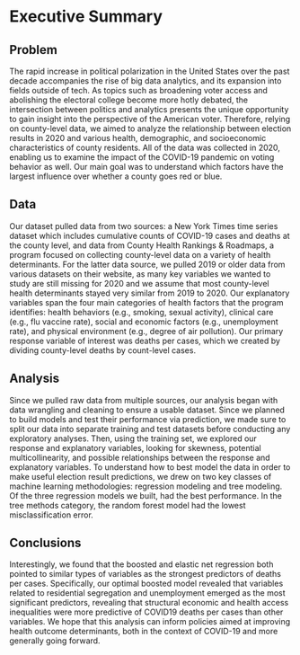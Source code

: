 # Executive Summary
## Problem 
The rapid increase in political polarization in the United States over the past decade accompanies
the rise of big data analytics, and its expansion into fields outside of tech. As topics such as broadening
voter access and abolishing the electoral college become more hotly debated, the intersection between politics
and analytics presents the unique opportunity to gain insight into the perspective of the American voter.
Therefore, relying on county-level data, we aimed to analyze the relationship between election results in 2020
and various health, demographic, and socioeconomic characteristics of county residents. All of the data was
collected in 2020, enabling us to examine the impact of the COVID-19 pandemic on voting behavior as well.
Our main goal was to understand which factors have the largest influence over whether a county goes red or
blue.

## Data
Our dataset pulled data from two sources: a New York Times time series dataset which includes
cumulative counts of COVID-19 cases and deaths at the county level, and data from County Health Rankings
& Roadmaps, a program focused on collecting county-level data on a variety of health determinants. For the
latter data source, we pulled 2019 or older data from various datasets on their website, as many key variables
we wanted to study are still missing for 2020 and we assume that most county-level health determinants
stayed very similar from 2019 to 2020. Our explanatory variables span the four main categories of health
factors that the program identifies: health behaviors (e.g., smoking, sexual activity), clinical care (e.g., flu
vaccine rate), social and economic factors (e.g., unemployment rate), and physical environment (e.g., degree
of air pollution). Our primary response variable of interest was deaths per cases, which we created by
dividing county-level deaths by count-level cases.

## Analysis
Since we pulled raw data from multiple sources, our analysis began with data wrangling and
cleaning to ensure a usable dataset. Since we planned to build models and test their performance via
prediction, we made sure to split our data into separate training and test datasets before conducting any exploratory analyses. Then, using the training set, we explored our response and explanatory variables, looking
for skewness, potential multicollinearity, and possible relationships between the response and explanatory
variables. To understand how to best model the data in order to make useful election result predictions, we
drew on two key classes of machine learning methodologies: regression modeling and tree modeling. Of the
three regression models we built, had the best performance. In the tree methods category, the random forest
model had the lowest misclassification error.

## Conclusions 
Interestingly, we found that the boosted and elastic net regression both pointed to similar
types of variables as the strongest predictors of deaths per cases. Specifically, our optimal boosted model
revealed that variables related to residential segregation and unemployment emerged as the most significant
predictors, revealing that structural economic and health access inequalities were more predictive of COVID19 deaths per cases than other variables. We hope that this analysis can inform policies aimed at improving
health outcome determinants, both in the context of COVID-19 and more generally going forward.

